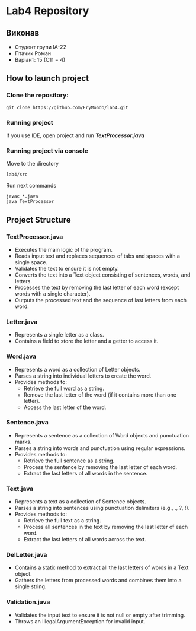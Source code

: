 # Lab4 Repository
## Виконав
- Студент групи ІА-22
- Птачик Роман
- Варіант: 15 (С11 = 4)
## How to launch project
### Clone the repository:
```
git clone https://github.com/FryMondo/lab4.git
```
### Running project
If you use IDE, open project and run ***TextProcessor.java***
### Running project via console
Move to the directory
```
lab4/src
```
Run next commands
```
javac *.java
java TextProcessor
```
## Project Structure
### TextProcessor.java
- Executes the main logic of the program.
- Reads input text and replaces sequences of tabs and spaces with a single space.
- Validates the text to ensure it is not empty.
- Converts the text into a Text object consisting of sentences, words, and letters.
- Processes the text by removing the last letter of each word (except words with a single character).
- Outputs the processed text and the sequence of last letters from each word.
### Letter.java
- Represents a single letter as a class.
- Contains a field to store the letter and a getter to access it.
### Word.java
- Represents a word as a collection of Letter objects.
- Parses a string into individual letters to create the word.
- Provides methods to:
  - Retrieve the full word as a string.
  - Remove the last letter of the word (if it contains more than one letter).
  - Access the last letter of the word.
### Sentence.java
- Represents a sentence as a collection of Word objects and punctuation marks.
- Parses a string into words and punctuation using regular expressions.
- Provides methods to:
  - Retrieve the full sentence as a string.
  - Process the sentence by removing the last letter of each word.
  - Extract the last letters of all words in the sentence.
### Text.java
- Represents a text as a collection of Sentence objects.
- Parses a string into sentences using punctuation delimiters (e.g., ., ?, !).
- Provides methods to:
  - Retrieve the full text as a string.
  - Process all sentences in the text by removing the last letter of each word.
  - Extract the last letters of all words across the text.
### DelLetter.java
- Contains a static method to extract all the last letters of words in a Text object.
- Gathers the letters from processed words and combines them into a single string.
### Validation.java
- Validates the input text to ensure it is not null or empty after trimming.
- Throws an IllegalArgumentException for invalid input.
